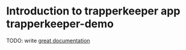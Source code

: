 # Introduction to trapperkeeper app trapperkeeper-demo

TODO: write [great documentation](http://jacobian.org/writing/great-documentation/what-to-write/)
